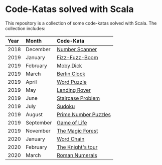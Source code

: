 # Code-Katas solved with Scala

This repository is a collection of some code-katas solved with Scala. The collection includes:

| Year |  Month    |                        Code-Kata                                    |
|:-----|:----------|:--------------------------------------------------------------------|
| 2018 | December  | [Number Scanner](kata_2018-12-number-scanner/readme.md)             |
| 2019 | January   | [Fizz-Fuzz-Boom](kata_2019-01-fizz-fuzz-boom/readme.md)             |
| 2019 | February  | [Moby Dick](kata_2019-02-moby-dick/readme.md)                       |
| 2019 | March     | [Berlin Clock](kata_2019-03-berlin-clock/readme.md)                 |
| 2019 | April     | [Word Puzzle](kata_2019-04-word-puzzle/readme.md)                   |
| 2019 | May       | [Landing Rover](kata_2019-05-landing-rover/readme.md)               |
| 2019 | June      | [Staircase Problem](kata_2019-06-staircase-problem/readme.md)       |
| 2019 | July      | [Sudoku](kata_2019-07-sudoku/readme.md)                             |
| 2019 | August    | [Prime Number Puzzles](kata_2019-08-prime-number-puzzles/readme.md) |
| 2019 | September | [Game of Life](kata_2019-09-game-of-life/readme.md)                 |
| 2019 | November  | [The Magic Forest](kata_2019-11-magic-forest/readme.md)             |
| 2020 | January   | [Word Chain](kata_2020-01-word-chain/readme.md)                     |
| 2020 | February  | [The Knight's tour](kata_2020-02-the-knight-tour/readme.md)         |
| 2020 | March     | [Roman Numerals](kata_2020-03-roman-numerals/readme.md)         |

